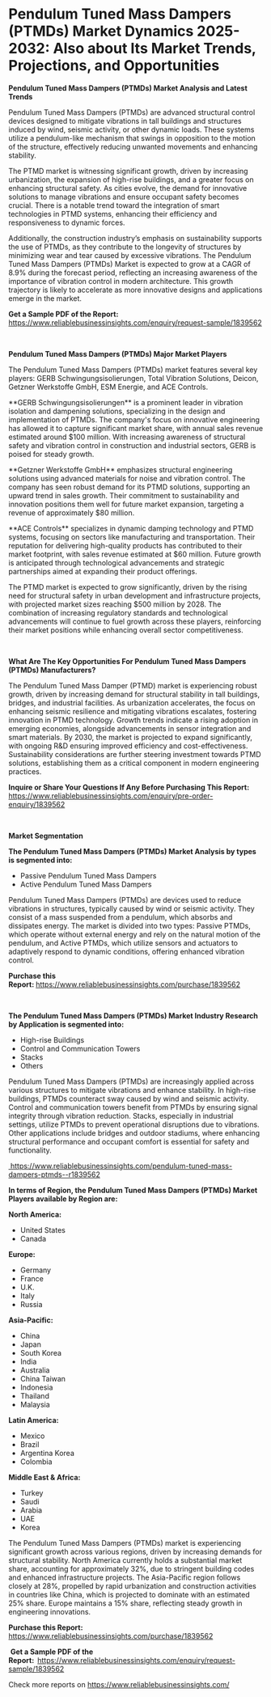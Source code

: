 <p><h1>Pendulum Tuned Mass Dampers (PTMDs) Market Dynamics 2025-2032: Also about Its Market Trends, Projections, and Opportunities</h1></p><p><strong>Pendulum Tuned Mass Dampers (PTMDs) Market Analysis and Latest Trends</strong></p>
<p><p>Pendulum Tuned Mass Dampers (PTMDs) are advanced structural control devices designed to mitigate vibrations in tall buildings and structures induced by wind, seismic activity, or other dynamic loads. These systems utilize a pendulum-like mechanism that swings in opposition to the motion of the structure, effectively reducing unwanted movements and enhancing stability.</p><p>The PTMD market is witnessing significant growth, driven by increasing urbanization, the expansion of high-rise buildings, and a greater focus on enhancing structural safety. As cities evolve, the demand for innovative solutions to manage vibrations and ensure occupant safety becomes crucial. There is a notable trend toward the integration of smart technologies in PTMD systems, enhancing their efficiency and responsiveness to dynamic forces. </p><p>Additionally, the construction industry’s emphasis on sustainability supports the use of PTMDs, as they contribute to the longevity of structures by minimizing wear and tear caused by excessive vibrations. The Pendulum Tuned Mass Dampers (PTMDs) Market is expected to grow at a CAGR of 8.9% during the forecast period, reflecting an increasing awareness of the importance of vibration control in modern architecture. This growth trajectory is likely to accelerate as more innovative designs and applications emerge in the market.</p></p>
<p><strong>Get a Sample PDF of the Report:&nbsp;</strong> <a href="https://www.reliablebusinessinsights.com/enquiry/request-sample/1839562?utm_campaign=2720&utm_medium=2&utm_source=Github&utm_content=ia&utm_term=28022025&utm_id=pendulum-tuned-mass-dampers-ptmds">https://www.reliablebusinessinsights.com/enquiry/request-sample/1839562</a></p>
<p>&nbsp;</p>
<p><strong>Pendulum Tuned Mass Dampers (PTMDs) Major Market Players</strong></p>
<p><p>The Pendulum Tuned Mass Dampers (PTMDs) market features several key players: GERB Schwingungsisolierungen, Total Vibration Solutions, Deicon, Getzner Werkstoffe GmbH, ESM Energie, and ACE Controls. </p><p>**GERB Schwingungsisolierungen** is a prominent leader in vibration isolation and dampening solutions, specializing in the design and implementation of PTMDs. The company's focus on innovative engineering has allowed it to capture significant market share, with annual sales revenue estimated around $100 million. With increasing awareness of structural safety and vibration control in construction and industrial sectors, GERB is poised for steady growth.</p><p>**Getzner Werkstoffe GmbH** emphasizes structural engineering solutions using advanced materials for noise and vibration control. The company has seen robust demand for its PTMD solutions, supporting an upward trend in sales growth. Their commitment to sustainability and innovation positions them well for future market expansion, targeting a revenue of approximately $80 million.</p><p>**ACE Controls** specializes in dynamic damping technology and PTMD systems, focusing on sectors like manufacturing and transportation. Their reputation for delivering high-quality products has contributed to their market footprint, with sales revenue estimated at $60 million. Future growth is anticipated through technological advancements and strategic partnerships aimed at expanding their product offerings.</p><p>The PTMD market is expected to grow significantly, driven by the rising need for structural safety in urban development and infrastructure projects, with projected market sizes reaching $500 million by 2028. The combination of increasing regulatory standards and technological advancements will continue to fuel growth across these players, reinforcing their market positions while enhancing overall sector competitiveness.</p></p>
<p>&nbsp;</p>
<p><strong>What Are The Key Opportunities For Pendulum Tuned Mass Dampers (PTMDs) Manufacturers?</strong></p>
<p><p>The Pendulum Tuned Mass Damper (PTMD) market is experiencing robust growth, driven by increasing demand for structural stability in tall buildings, bridges, and industrial facilities. As urbanization accelerates, the focus on enhancing seismic resilience and mitigating vibrations escalates, fostering innovation in PTMD technology. Growth trends indicate a rising adoption in emerging economies, alongside advancements in sensor integration and smart materials. By 2030, the market is projected to expand significantly, with ongoing R&D ensuring improved efficiency and cost-effectiveness. Sustainability considerations are further steering investment towards PTMD solutions, establishing them as a critical component in modern engineering practices.</p></p>
<p><strong>Inquire or Share Your Questions If Any Before Purchasing This Report:</strong> <a href="https://www.reliablebusinessinsights.com/enquiry/pre-order-enquiry/1839562?utm_campaign=2720&utm_medium=2&utm_source=Github&utm_content=ia&utm_term=28022025&utm_id=pendulum-tuned-mass-dampers-ptmds">https://www.reliablebusinessinsights.com/enquiry/pre-order-enquiry/1839562</a></p>
<p>&nbsp;</p>
<p><strong>Market Segmentation</strong></p>
<p><strong>The Pendulum Tuned Mass Dampers (PTMDs) Market Analysis by types is segmented into:</strong></p>
<p><ul><li>Passive Pendulum Tuned Mass Dampers</li><li>Active Pendulum Tuned Mass Dampers</li></ul></p>
<p><p>Pendulum Tuned Mass Dampers (PTMDs) are devices used to reduce vibrations in structures, typically caused by wind or seismic activity. They consist of a mass suspended from a pendulum, which absorbs and dissipates energy. The market is divided into two types: Passive PTMDs, which operate without external energy and rely on the natural motion of the pendulum, and Active PTMDs, which utilize sensors and actuators to adaptively respond to dynamic conditions, offering enhanced vibration control.</p></p>
<p><strong>Purchase this Report:&nbsp;</strong><a href="https://www.reliablebusinessinsights.com/purchase/1839562?utm_campaign=2720&utm_medium=2&utm_source=Github&utm_content=ia&utm_term=28022025&utm_id=pendulum-tuned-mass-dampers-ptmds">https://www.reliablebusinessinsights.com/purchase/1839562</a></p>
<p>&nbsp;</p>
<p><strong>The Pendulum Tuned Mass Dampers (PTMDs) Market Industry Research by Application is segmented into:</strong></p>
<p><ul><li>High-rise Buildings</li><li>Control and Communication Towers</li><li>Stacks</li><li>Others</li></ul></p>
<p><p>Pendulum Tuned Mass Dampers (PTMDs) are increasingly applied across various structures to mitigate vibrations and enhance stability. In high-rise buildings, PTMDs counteract sway caused by wind and seismic activity. Control and communication towers benefit from PTMDs by ensuring signal integrity through vibration reduction. Stacks, especially in industrial settings, utilize PTMDs to prevent operational disruptions due to vibrations. Other applications include bridges and outdoor stadiums, where enhancing structural performance and occupant comfort is essential for safety and functionality.</p></p>
<p><a href="https://www.reliablebusinessinsights.com/pendulum-tuned-mass-dampers-ptmds--r1839562?utm_campaign=2720&utm_medium=2&utm_source=Github&utm_content=ia&utm_term=28022025&utm_id=pendulum-tuned-mass-dampers-ptmds">&nbsp;https://www.reliablebusinessinsights.com/pendulum-tuned-mass-dampers-ptmds--r1839562</a></p>
<p><strong>In terms of Region, the Pendulum Tuned Mass Dampers (PTMDs) Market Players available by Region are:</strong></p>
<p>
    <p> <strong> North America: </strong>
        <ul>
            <li>United States</li>
            <li>Canada</li>
        </ul>
        </p> 
    <p> <strong> Europe: </strong>
        <ul>
            <li>Germany</li>
            <li>France</li>
            <li>U.K.</li>
            <li>Italy</li>
            <li>Russia</li>
        </ul>
        </p> 
    <p> <strong> Asia-Pacific: </strong>
        <ul>
            <li>China</li>
            <li>Japan</li>
            <li>South Korea</li>
            <li>India</li>
            <li>Australia</li>
            <li>China Taiwan</li>
            <li>Indonesia</li>
            <li>Thailand</li>
            <li>Malaysia</li>
        </ul>
        </p> 
    <p> <strong> Latin America: </strong>
        <ul>
            <li>Mexico</li>
            <li>Brazil</li>
            <li>Argentina Korea</li>
            <li>Colombia</li>
        </ul>
        </p> 
    <p> <strong> Middle East & Africa: </strong>
        <ul>
            <li>Turkey</li>
            <li>Saudi</li>
            <li>Arabia</li>
            <li>UAE</li>
            <li>Korea</li>
        </ul>
    </p>
    </p>
<p><p>The Pendulum Tuned Mass Dampers (PTMDs) market is experiencing significant growth across various regions, driven by increasing demands for structural stability. North America currently holds a substantial market share, accounting for approximately 32%, due to stringent building codes and enhanced infrastructure projects. The Asia-Pacific region follows closely at 28%, propelled by rapid urbanization and construction activities in countries like China, which is projected to dominate with an estimated 25% share. Europe maintains a 15% share, reflecting steady growth in engineering innovations.</p></p>
<p><strong>Purchase this Report: </strong><a href="https://www.reliablebusinessinsights.com/purchase/1839562?utm_campaign=2720&utm_medium=2&utm_source=Github&utm_content=ia&utm_term=28022025&utm_id=pendulum-tuned-mass-dampers-ptmds">https://www.reliablebusinessinsights.com/purchase/1839562</a></p>
<p>&nbsp;<strong>Get a Sample PDF of the Report:&nbsp;&nbsp;</strong><a href="https://www.reliablebusinessinsights.com/enquiry/request-sample/1839562?utm_campaign=2720&utm_medium=2&utm_source=Github&utm_content=ia&utm_term=28022025&utm_id=pendulum-tuned-mass-dampers-ptmds">https://www.reliablebusinessinsights.com/enquiry/request-sample/1839562</a></p>
<p><strong></strong></p>
<p>Check more reports on <a href="https://www.reliablebusinessinsights.com/?utm_campaign=2720&utm_medium=2&utm_source=Github&utm_content=ia&utm_term=28022025&utm_id=pendulum-tuned-mass-dampers-ptmds">https://www.reliablebusinessinsights.com/</a></p>
